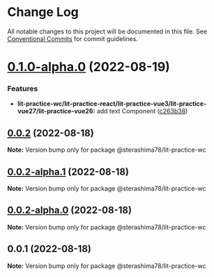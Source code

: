 # Change Log

All notable changes to this project will be documented in this file.
See [Conventional Commits](https://conventionalcommits.org) for commit guidelines.

# [0.1.0-alpha.0](https://github.com/sterashima78/lit-practice/compare/v0.0.2...v0.1.0-alpha.0) (2022-08-19)

### Features

* **lit-practice-wc/lit-practice-react/lit-practice-vue3/lit-practice-vue27/lit-practice-vue26:** add text Component ([c263b38](https://github.com/sterashima78/lit-practice/commit/c263b389440f3b3bbcdfd4acb4b59b397084221e))

## [0.0.2](https://github.com/sterashima78/lit-practice/compare/v0.0.2-alpha.1...v0.0.2) (2022-08-18)

**Note:** Version bump only for package @sterashima78/lit-practice-wc

## [0.0.2-alpha.1](https://github.com/sterashima78/lit-practice/compare/v0.0.2-alpha.0...v0.0.2-alpha.1) (2022-08-18)

**Note:** Version bump only for package @sterashima78/lit-practice-wc

## [0.0.2-alpha.0](https://github.com/sterashima78/lit-practice/compare/v0.0.1...v0.0.2-alpha.0) (2022-08-18)

**Note:** Version bump only for package @sterashima78/lit-practice-wc

## 0.0.1 (2022-08-18)

**Note:** Version bump only for package @sterashima78/lit-practice-wc
